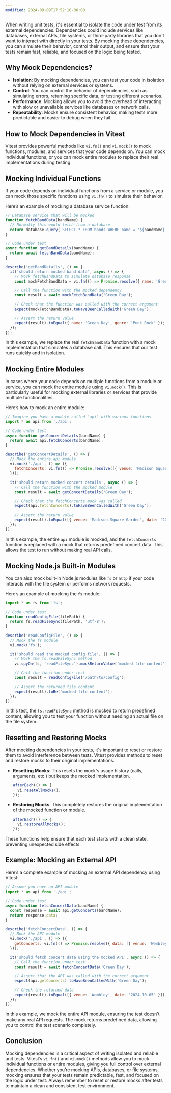 ```yaml
---
modified: 2024-09-09T17:52:10-06:00
---
```


When writing unit tests, it's essential to isolate the code under test from its external dependencies. Dependencies could include services like databases, external APIs, file systems, or third-party libraries that you don't want to interact with directly in your tests. By mocking these dependencies, you can simulate their behavior, control their output, and ensure that your tests remain fast, reliable, and focused on the logic being tested.

## Why Mock Dependencies?

- **Isolation**: By mocking dependencies, you can test your code in isolation without relying on external services or systems.
- **Control**: You can control the behavior of dependencies, such as simulating errors, returning specific data, or testing different scenarios.
- **Performance**: Mocking allows you to avoid the overhead of interacting with slow or unavailable services like databases or network calls.
- **Repeatability**: Mocks ensure consistent behavior, making tests more predictable and easier to debug when they fail.

## How to Mock Dependencies in Vitest

Vitest provides powerful methods like `vi.fn()` and `vi.mock()` to mock functions, modules, and services that your code depends on. You can mock individual functions, or you can mock entire modules to replace their real implementations during testing.

## Mocking Individual Functions

If your code depends on individual functions from a service or module, you can mock those specific functions using `vi.fn()` to simulate their behavior.

Here’s an example of mocking a database service function:

```js
// Database service that will be mocked
function fetchBandData(bandName) {
  // Normally this would fetch from a database
  return database.query(`SELECT * FROM bands WHERE name = '${bandName}'`);
}

// Code under test
async function getBandDetails(bandName) {
  return await fetchBandData(bandName);
}

describe('getBandDetails', () => {
  it('should return mocked band data', async () => {
    // Mock fetchBandData to simulate database response
    const mockFetchBandData = vi.fn(() => Promise.resolve({ name: 'Green Day', genre: 'Punk Rock' }));

    // Call the function with the mocked dependency
    const result = await mockFetchBandData('Green Day');

    // Check that the function was called with the correct argument
    expect(mockFetchBandData).toHaveBeenCalledWith('Green Day');

    // Assert the return value
    expect(result).toEqual({ name: 'Green Day', genre: 'Punk Rock' });
  });
});
```

In this example, we replace the real `fetchBandData` function with a mock implementation that simulates a database call. This ensures that our test runs quickly and in isolation.

## Mocking Entire Modules

In cases where your code depends on multiple functions from a module or service, you can mock the entire module using `vi.mock()`. This is particularly useful for mocking external libraries or services that provide multiple functionalities.

Here’s how to mock an entire module:

```js
// Imagine you have a module called 'api' with various functions
import * as api from './api';

// Code under test
async function getConcertDetails(bandName) {
  return await api.fetchConcerts(bandName);
}

describe('getConcertDetails', () => {
  // Mock the entire api module
  vi.mock('./api', () => ({
    fetchConcerts: vi.fn(() => Promise.resolve([{ venue: 'Madison Square Garden', date: '2024-09-01' }])),
  }));

  it('should return mocked concert details', async () => {
    // Call the function with the mocked module
    const result = await getConcertDetails('Green Day');

    // Check that the fetchConcerts mock was called
    expect(api.fetchConcerts).toHaveBeenCalledWith('Green Day');

    // Assert the return value
    expect(result).toEqual([{ venue: 'Madison Square Garden', date: '2024-09-01' }]);
  });
});
```

In this example, the entire `api` module is mocked, and the `fetchConcerts` function is replaced with a mock that returns predefined concert data. This allows the test to run without making real API calls.

## Mocking Node.js Built-in Modules

You can also mock built-in Node.js modules like `fs` or `http` if your code interacts with the file system or performs network requests.

Here’s an example of mocking the `fs` module:

```js
import * as fs from 'fs';

// Code under test
function readConfigFile(filePath) {
  return fs.readFileSync(filePath, 'utf-8');
}

describe('readConfigFile', () => {
  // Mock the fs module
  vi.mock('fs');

  it('should read the mocked config file', () => {
    // Mock the fs.readFileSync method
    vi.spyOn(fs, 'readFileSync').mockReturnValue('mocked file content');

    // Call the function under test
    const result = readConfigFile('/path/to/config');

    // Assert the returned file content
    expect(result).toBe('mocked file content');
  });
});
```

In this test, the `fs.readFileSync` method is mocked to return predefined content, allowing you to test your function without needing an actual file on the file system.

## Resetting and Restoring Mocks

After mocking dependencies in your tests, it's important to reset or restore them to avoid interference between tests. Vitest provides methods to reset and restore mocks to their original implementations.

- **Resetting Mocks**: This resets the mock's usage history (calls, arguments, etc.) but keeps the mocked implementation.

  ```js
  afterEach(() => {
    vi.resetAllMocks();
  });
  ```

- **Restoring Mocks**: This completely restores the original implementation of the mocked function or module.

  ```js
  afterEach(() => {
    vi.restoreAllMocks();
  });
  ```

These functions help ensure that each test starts with a clean state, preventing unexpected side effects.

## Example: Mocking an External API

Here’s a complete example of mocking an external API dependency using Vitest:

```js
// Assume you have an API module
import * as api from './api';

// Code under test
async function fetchConcertData(bandName) {
  const response = await api.getConcerts(bandName);
  return response.data;
}

describe('fetchConcertData', () => {
  // Mock the API module
  vi.mock('./api', () => ({
    getConcerts: vi.fn(() => Promise.resolve({ data: [{ venue: 'Wembley', date: '2024-10-05' }] })),
  }));

  it('should fetch concert data using the mocked API', async () => {
    // Call the function under test
    const result = await fetchConcertData('Green Day');

    // Assert that the API was called with the correct argument
    expect(api.getConcerts).toHaveBeenCalledWith('Green Day');

    // Check the returned data
    expect(result).toEqual([{ venue: 'Wembley', date: '2024-10-05' }]);
  });
});
```

In this example, we mock the entire API module, ensuring the test doesn’t make any real API requests. The mock returns predefined data, allowing you to control the test scenario completely.

## Conclusion

Mocking dependencies is a critical aspect of writing isolated and reliable unit tests. Vitest’s `vi.fn()` and `vi.mock()` methods allow you to mock individual functions or entire modules, giving you full control over external dependencies. Whether you’re mocking APIs, databases, or file systems, mocking ensures that your tests remain predictable, fast, and focused on the logic under test. Always remember to reset or restore mocks after tests to maintain a clean and consistent test environment.
